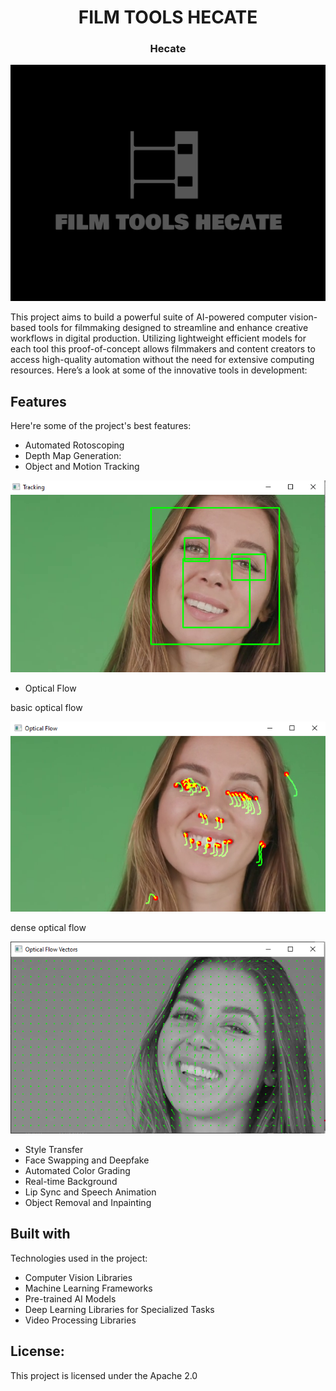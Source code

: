 <h1 align="center" id="title">FILM TOOLS HECATE</h1>

<h3 align="center" id="title">Hecate</h3>

![image alt](https://github.com/KolKemboi/FilmTools-Hecate/blob/2286f864bbd14d361d364659cf2e04f80c6747b8/logo.png)

<p id="description">This project aims to build a powerful suite of AI-powered computer vision-based tools for filmmaking designed to streamline and enhance creative workflows in digital production. Utilizing lightweight efficient models for each tool this proof-of-concept allows filmmakers and content creators to access high-quality automation without the need for extensive computing resources. Here’s a look at some of the innovative tools in development:</p>

  
  
<h2> Features</h2>

Here're some of the project's best features:

*   Automated Rotoscoping
*   Depth Map Generation:
*   Object and Motion Tracking

![image alt](https://github.com/KolKemboi/FilmTools-Hecate/blob/3fed9da4fae61877f2e51dff47f3a9170be04d52/hecate-object-tracking.png)

*   Optical Flow

basic optical flow

![image alt](https://github.com/KolKemboi/FilmTools-Hecate/blob/3fed9da4fae61877f2e51dff47f3a9170be04d52/hecate-basic-optical-flow.png)

dense optical flow

![image alt](https://github.com/KolKemboi/FilmTools-Hecate/blob/3fed9da4fae61877f2e51dff47f3a9170be04d52/hecate-dense-optical-flow.png)

*   Style Transfer
*   Face Swapping and Deepfake
*   Automated Color Grading
*   Real-time Background
*   Lip Sync and Speech Animation
*   Object Removal and Inpainting

  
  
<h2> Built with</h2>

Technologies used in the project:

*   Computer Vision Libraries
*   Machine Learning Frameworks
*   Pre-trained AI Models
*   Deep Learning Libraries for Specialized Tasks
*   Video Processing Libraries

<h2> License:</h2>

This project is licensed under the Apache 2.0
